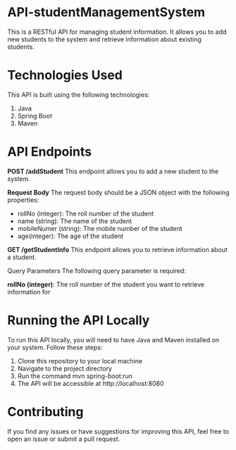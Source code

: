# API-studentManagementSystem

This is a RESTful API for managing student information. It allows you to add new students to the system and retrieve information about existing students.

# Technologies Used
This API is built using the following technologies:

1. Java
2. Spring Boot
3. Maven

# API Endpoints
<strong>POST /addStudent</strong>
This endpoint allows you to add a new student to the system.

<strong>Request Body</strong>
The request body should be a JSON object with the following properties:
<ul>
<li>rollNo (integer): The roll number of the student</li>
<li>name (string): The name of the student</li>
<li>mobileNumer (string): The mobile number of the student</li>
<li>age(integer): The age of the student</li>
</ul>

<strong>GET /getStudentInfo</strong>
This endpoint allows you to retrieve information about a student.

Query Parameters
The following query parameter is required:

<strong>rollNo (integer)</strong>: The roll number of the student you want to retrieve information for

# Running the API Locally
To run this API locally, you will need to have Java and Maven installed on your system. Follow these steps:

1. Clone this repository to your local machine
2. Navigate to the project directory
3. Run the command mvn spring-boot:run
4. The API will be accessible at http://localhost:8080

# Contributing
If you find any issues or have suggestions for improving this API, feel free to open an issue or submit a pull request.
